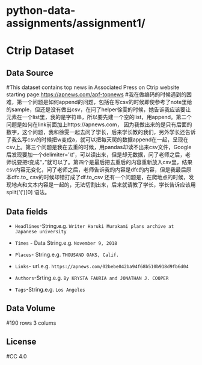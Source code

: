 # python-data-assignments/assignment1/
Ctrip Dataset
======
Data Source
-------
#This dataset contains top news in Associated Press on Ctrip website starting page:https://apnews.com/apf-topnews
#我在做编码的时候遇到的困难，第一个问题是如何append的问题，包括在写csv的时候即使参考了note里给的sample，但还是没有做出csv，在问了helper徐雯的时候，她告诉我应该要让元素在一个list里，我的是字符串，所以要先建一个空的list，用append。第二个问题是如何在link前面加上https://apnews.com， 因为我做出来的是只有后面的数字，这个问题，我和徐雯一起去问了学长，后来学长教的我们，另外学长还告诉了我么写csv的时候把w变成a，就可以把每天爬的数据append在一起，呈现在csv上。第三个问题是我在去重的时候，用pandas却读不出来csv文件，Google后发现要加一个delimiter='\t'，可以读出来，但是却无数据，问了老师之后，老师说要把t变成“，”就可以了。第四个是最后把去重后的内容重新放入csv里，结果csv内容无变化，问了老师之后，老师告诉我的内容是dfc的内容，但是我最后原本dfc.to_ csv的时候却错打成了df.to_csv 还有一个问题是，在爬地点的时候，发现地点和文本内容是一起的，无法切割出来，后来就请教了学长，学长告诉应该用split('(')[0] 语法。

Data fields
-------
* `Headlines`-String.e.g. `Writer Haruki Murakami plans archive at Japanese university`

* `Times` - Data String.e.g. `November 9, 2018`
* `Places`- String.e.g. `THOUSAND OAKS, Calif.`
* `Links`- url.e.g. `https://apnews.com/02bebe042ba94f68b510b918d9fb6d04`
* `Authors`-Srting.e.g. `By KRYSTA FAURIA and JONATHAN J. COOPER`
* `Tags`-String.e.g. `Los Angeles`

Data Volume
----------
#190 rows 3 colums

License
-------
#CC 4.0
